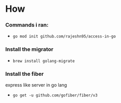 # How

### Commands i ran:

- `go mod init github.com/rajeshn95/access-in-go`

### Install the migrator

- `brew install golang-migrate`

### Install the fiber

express like server in go lang

- `go get -u github.com/gofiber/fiber/v3`
